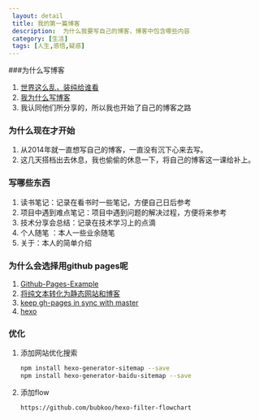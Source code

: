 ```yaml
---
 layout: detail
 title: 我的第一篇博客
 description:  为什么我要写自己的博客，博客中包含哪些内容
 category: [生活]
 tags: [人生,感悟,疑惑]
---
```


###为什么写博客

 1. [世界这么乱，装纯给谁看](https://github.com/beiyuu/Github-Pages-Example/blob/master/_posts/blog/2011-12-18-why-blog.md)
 2. [我为什么写博客](http://www.cnblogs.com/bangerlee/archive/2011/09/11/2173632.html)
 3. 我认同他们所分享的，所以我也开始了自己的博客之路

### 为什么现在才开始
 1. 从2014年就一直想写自己的博客，一直没有沉下心来去写。
 2. 这几天搭档出去休息，我也偷偷的休息一下，将自己的博客这一课给补上。

### 写哪些东西
 1. 读书笔记：记录在看书时一些笔记，方便自己日后参考
 2. 项目中遇到难点笔记：项目中遇到问题的解决过程，方便将来参考
 3. 技术分享会总结：记录在技术学习上的点滴
 4. 个人随笔 ：本人一些业余随笔
 5. 关于：本人的简单介绍
 
### 为什么会选择用github pages呢
1. [Github-Pages-Example](https://github.com/beiyuu/Github-Pages-Example/blob/master/_posts/blog/2011-12-18-why-blog.md)
2. [将纯文本转化为静态网站和博客](http://jekyll.bootcss.com/)
3. [keep gh-pages in sync with master]( http://lea.verou.me/2011/10/easily-keep-gh-pages-in-sync-with-master/)
4. [hexo](https://hexo.io/zh-cn/)


### 优化

1. 添加网站优化搜索

    ```bash
    npm install hexo-generator-sitemap --save
    npm install hexo-generator-baidu-sitemap --save
    ```

2. 添加flow

    ```
    https://github.com/bubkoo/hexo-filter-flowchart
    ```
